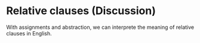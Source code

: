 # Relative clauses (Discussion)

With assignments and abstraction, we can interprete the meaning of relative clauses in English. 

